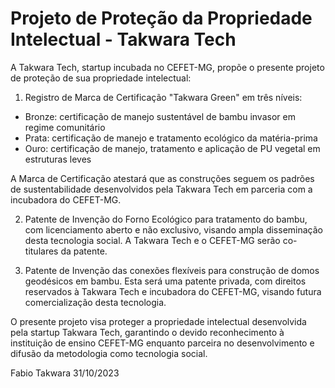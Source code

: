# Projeto de Proteção da Propriedade Intelectual - Takwara Tech

A Takwara Tech, startup incubada no CEFET-MG, propõe o presente projeto de proteção de sua propriedade intelectual:

1. Registro de Marca de Certificação "Takwara Green" em três níveis:

- Bronze: certificação de manejo sustentável de bambu invasor em regime comunitário
- Prata: certificação de manejo e tratamento ecológico da matéria-prima 
- Ouro: certificação de manejo, tratamento e aplicação de PU vegetal em estruturas leves

A Marca de Certificação atestará que as construções seguem os padrões de sustentabilidade desenvolvidos pela Takwara Tech em parceria com a incubadora do CEFET-MG.

2. Patente de Invenção do Forno Ecológico para tratamento do bambu, com licenciamento aberto e não exclusivo, visando ampla disseminação desta tecnologia social. A Takwara Tech e o CEFET-MG serão co-titulares da patente.

3. Patente de Invenção das conexões flexíveis para construção de domos geodésicos em bambu. Esta será uma patente privada, com direitos reservados à Takwara Tech e incubadora do CEFET-MG, visando futura comercialização desta tecnologia.

O presente projeto visa proteger a propriedade intelectual desenvolvida pela startup Takwara Tech, garantindo o devido reconhecimento à instituição de ensino CEFET-MG enquanto parceira no desenvolvimento e difusão da metodologia como tecnologia social.

Fabio Takwara
31/10/2023